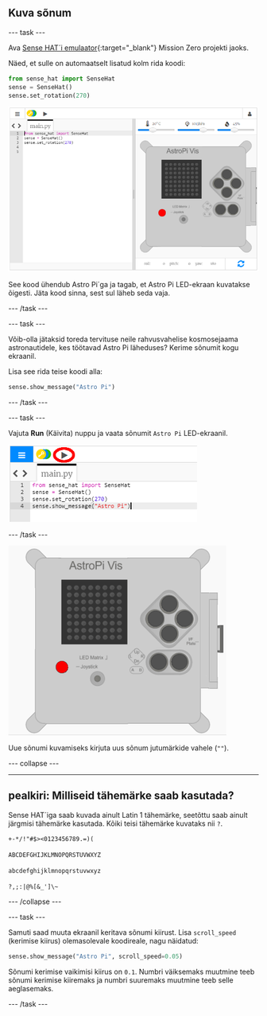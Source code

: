 ## Kuva sõnum

\--- task \---

Ava [Sense HAT´i emulaator](https://trinket.io/mission-zero){:target="_blank"} Mission Zero projekti jaoks.

Näed, et sulle on automaatselt lisatud kolm rida koodi:

```python
from sense_hat import SenseHat
sense = SenseHat()
sense.set_rotation(270)
```

![sense hat´i emulaator](images/sense-hat-emulator2.png)

See kood ühendub Astro Pi´ga ja tagab, et Astro Pi LED-ekraan kuvatakse õigesti. Jäta kood sinna, sest sul läheb seda vaja.

\--- /task \---

\--- task \---

Võib-olla jätaksid toreda tervituse neile rahvusvahelise kosmosejaama astronautidele, kes töötavad Astro Pi läheduses? Kerime sõnumit kogu ekraanil.

Lisa see rida teise koodi alla:

```python
sense.show_message("Astro Pi")
```

\--- /task \---

\--- task \---

Vajuta **Run** (Käivita) nuppu ja vaata sõnumit `Astro Pi` LED-ekraanil.

![näita sõnumi koodi klõpsa käivita](images/show-message-code-annotated.PNG)

\--- /task \---

![Keriv sõnum](images/scroll-message.gif)

Uue sõnumi kuvamiseks kirjuta uus sõnum jutumärkide vahele (`""`).

\--- collapse \---

* * *

## pealkiri: Milliseid tähemärke saab kasutada?

Sense HAT´iga saab kuvada ainult Latin 1 tähemärke, seetõttu saab ainult järgmisi tähemärke kasutada. Kõiki teisi tähemärke kuvataks nii `?`.

    +-*/!"#$><0123456789.=)(
    
    ABCDEFGHIJKLMNOPQRSTUVWXYZ
    
    abcdefghijklmnopqrstuvwxyz
    
    ?,;:|@%[&_']\~
    

\--- /collapse \---

\--- task \---

Samuti saad muuta ekraanil keritava sõnumi kiirust. Lisa `scroll_speed` (kerimise kiirus) olemasolevale koodireale, nagu näidatud:

```python
sense.show_message("Astro Pi", scroll_speed=0.05)
```

Sõnumi kerimise vaikimisi kiirus on `0.1`. Numbri väiksemaks muutmine teeb sõnumi kerimise kiiremaks ja numbri suuremaks muutmine teeb selle aeglasemaks.

\--- /task \---